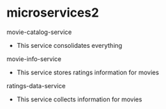 # microservices2

movie-catalog-service
  - This service consolidates everything
  
movie-info-service
  - This service stores ratings information for movies
  
ratings-data-service
  - This service collects information for movies
